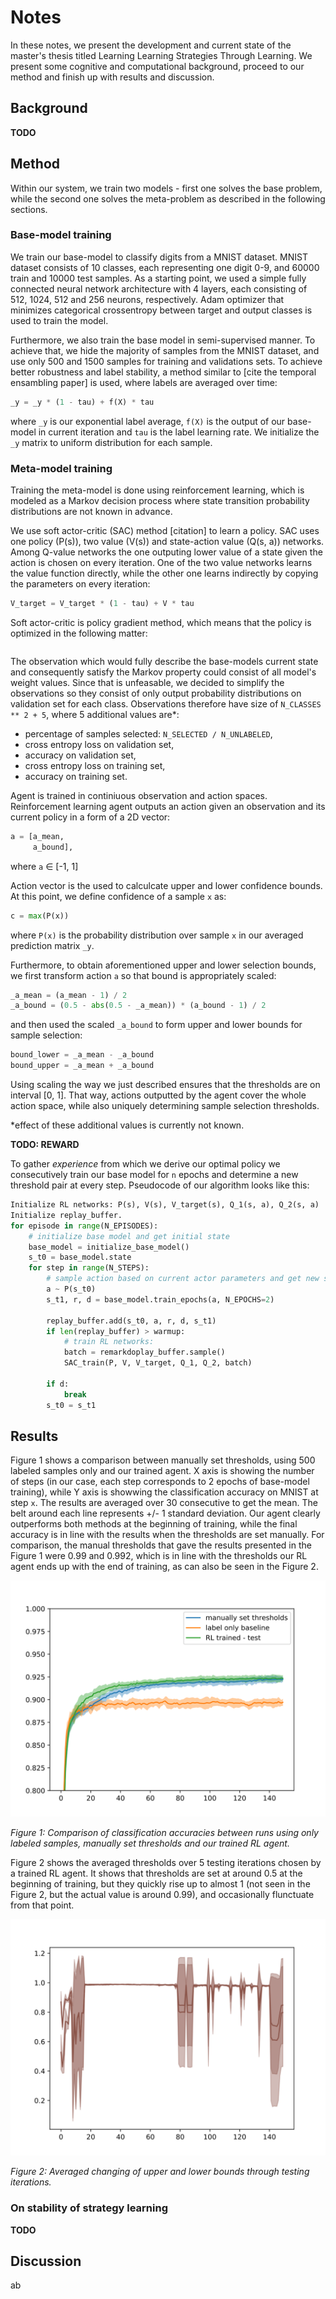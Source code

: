 # Notes

In these notes, we present the development and current state of the master's thesis titled Learning Learning Strategies Through Learning. We present some cognitive and computational background, proceed to our method and finish up with results and discussion. 

## Background

**TODO**

## Method

Within our system, we train two models - first one solves the base problem, while the second one solves the meta-problem as described in the following sections. 

### Base-model training

We train our base-model to classify digits from a MNIST dataset. MNIST dataset consists of 10 classes, each representing one digit 0-9, and 60000 train and 10000 test samples. As a starting point, we used a simple fully connected neural network architecture with 4 layers, each consisting of 512, 1024, 512 and 256 neurons, respectively. Adam optimizer that minimizes categorical crossentropy between target and output classes is used to train the model. 

Furthermore, we also train the base model in semi-supervised manner. To achieve that, we hide the majority of samples from the MNIST dataset, and use only 500 and 1500 samples for training and validations sets. To achieve better robustness and label stability, a method similar to [cite the temporal ensambling paper] is used, where labels are averaged over time:

```python
_y = _y * (1 - tau) + f(X) * tau
```
where `_y` is our exponential label average, `f(X)` is the output of our base-model in current iteration and `tau` is the label learning rate. We initialize the `_y` matrix to uniform distribution for each sample. 

### Meta-model training

Training the meta-model is done using reinforcement learning, which is modeled as a Markov decision process where state transition probability distributions are not known in advance.

We use soft actor-critic (SAC) method [citation] to learn a policy. SAC uses one policy (P(s)), two value (V(s)) and state-action value (Q(s, a)) networks. Among Q-value networks the one outputing lower value of a state given the action is chosen on every iteration. One of the two value networks learns the value function directly, while the other one learns indirectly by copying the parameters on every iteration:
```python
V_target = V_target * (1 - tau) + V * tau
```

Soft actor-critic is policy gradient method, which means that the policy is optimized in the following matter:
```

```

The observation which would fully describe the base-models current state and consequently satisfy the Markov property could consist of all model's weight values. Since that is unfeasable, we decided to simplify the observations so they consist of only output probability distributions on validation set for each class. Observations therefore have size of `N_CLASSES ** 2 + 5`, where 5 additional values are*:
- percentage of samples selected: `N_SELECTED / N_UNLABELED`,
- cross entropy loss on validation set,
- accuracy on validation set,
- cross entropy loss on training set,
- accuracy on training set.

Agent is trained in continiuous observation and action spaces. Reinforcement learning agent outputs an action given an observation and its current policy in a form of a 2D vector:
```python
a = [a_mean,
     a_bound],
```
where `a` ∈ [-1, 1]

Action vector is the used to calculcate upper and lower confidence bounds. At this point, we define confidence of a sample `x` as:
```python
c = max(P(x))
```
where `P(x)` is the probability distribution over sample `x` in our averaged prediction matrix `_y`.

Furthermore, to obtain aforementioned upper and lower selection bounds, we first transform action `a` so that bound is appropriately scaled:
```python
_a_mean = (a_mean - 1) / 2
_a_bound = (0.5 - abs(0.5 - _a_mean)) * (a_bound - 1) / 2
```

and then used the scaled `_a_bound` to form upper and lower bounds for sample selection:
```python
bound_lower = _a_mean - _a_bound
bound_upper = _a_mean + _a_bound
```

Using scaling the way we just described ensures that the thresholds are on interval [0, 1]. That way, actions outputted by the agent cover the whole action space, while also uniquely determining sample selection thresholds. 

*effect of these additional values is currently not known.

**TODO: REWARD**

To gather *experience* from which we derive our optimal policy we consecutively train our base model for `n` epochs and determine a new threshold pair at every step. Pseudocode of our algorithm looks like this:

```python
Initialize RL networks: P(s), V(s), V_target(s), Q_1(s, a), Q_2(s, a)
Initialize replay_buffer.
for episode in range(N_EPISODES):
    # initialize base model and get initial state
    base_model = initialize_base_model()
    s_t0 = base_model.state 
    for step in range(N_STEPS):
        # sample action based on current actor parameters and get new state and reward.
        a ~ P(s_t0)
        s_t1, r, d = base_model.train_epochs(a, N_EPOCHS=2)

        replay_buffer.add(s_t0, a, r, d, s_t1)
        if len(replay_buffer) > warmup:
            # train RL networks:
            batch = remarkdoplay_buffer.sample()
            SAC_train(P, V, V_target, Q_1, Q_2, batch)
        
        if d:
            break
        s_t0 = s_t1
```

## Results

Figure 1 shows a comparison between manually set thresholds, using 500 labeled samples only and our trained agent. X axis is showing the number of steps (in our case, each step corresponds to 2 epochs of base-model training), while Y axis is showwing the classification accuracy on MNIST at step `x`. The results are averaged over 30 consecutive to get the mean. The belt around each line represents +/- 1 standard deviation. Our agent clearly outperforms both methods at the beginning of training, while the final accuracy is in line with the results when the thresholds are set manually. For comparison, the manual thresholds that gave the results presented in the Figure 1 were 0.99 and 0.992, which is in line with the thresholds our RL agent ends up with the end of training, as can also be seen in the Figure 2.

![Comparison of classification accuracies between runs using only labeled samples, manually set thresholds and our trained RL agent.](./notes_images/2020-02-10_19-33-36.809566.svg)

*Figure 1: Comparison of classification accuracies between runs using only labeled samples, manually set thresholds and our trained RL agent.*

Figure 2 shows the averaged thresholds over 5 testing iterations chosen by a trained RL agent. It shows that thresholds are set at around 0.5 at the beginning of training, but they quickly rise up to almost 1 (not seen in the Figure 2, but the actual value is around 0.99), and occasionally flunctuate from that point. 

![Averaged changing of upper and lower bounds through testing iterations.](./notes_images/420_test_actions.svg)

*Figure 2: Averaged changing of upper and lower bounds through testing iterations.*

### On stability of strategy learning

**TODO**

## Discussion

ab
